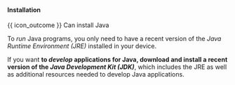 <div id="title">

#### Installation

</div>

<span id="prereqs"></span>

<span id="outcomes">{{ icon_outcome }} Can install Java</span>

<div id="body">

To _run_ Java programs, you only need to have a recent version of the _Java Runtime Environment (JRE)_ installed in your device.

If you want **to _develop_ applications for Java, download and install a recent version of the _Java Development Kit (JDK)_**, which includes the JRE as well as additional resources needed to develop Java applications.

</div>

<div id="extras">
</div>